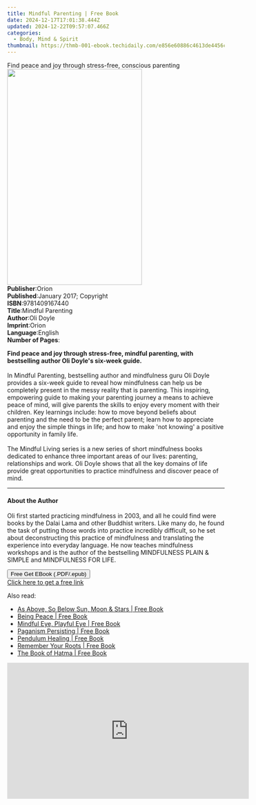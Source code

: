 ```yaml
---
title: Mindful Parenting | Free Book
date: 2024-12-17T17:01:38.444Z
updated: 2024-12-22T09:57:07.466Z
categories:
  - Body, Mind & Spirit
thumbnail: https://thmb-001-ebook.techidaily.com/e856e60886c4613de4456ca760a2b843e1cc0adfc7c6999624ceb0f1503a0f1f.jpg
---
```

<main id="book-container">
  <div class="flex flex-col">
    <div class="book-brief flex-1 py-6 px-4 sm:p-6 md:py-10 md:px-8">
      <!-- brief-->
      <div class="book-brief-main">
        Find peace and joy through stress-free, conscious parenting
      </div>
    </div>
    <div
      class="book-meta-info flex-1 grid gap-4 col-start-1 col-end-3 row-start-1 sm:mb-6 sm:grid-cols-4 lg:gap-6 lg:col-start-2 lg:row-end-6 lg:row-span-6 lg:mb-0"
    >
      <div
        class="book-meta-info-left place-content-center mt-4 p-4 text-sm leading-6 col-start-2 col-span-2 dark:text-slate-400"
      >
        <img
          class="w-full h-500 object-cover rounded-lg sm:h-255 sm:col-span-2 lg:col-span-full"
          src="https://img-001-ebook.techidaily.com/19b25e4c4b447b161aa6b67a6e8a5b216a0f499b3dbc1e951a863a42e2e652b8.jpg"
          alt=""
          width="312"
          height="500"
        />
      </div>
      <div
        class="book-meta-info-right mt-2 col-start-1 row-start-2 col-span-3 self-center"
      >
        <!-- meta data  -->
        <div class="flex flex-col px-4 md:px-8">
          <div class="flex-1">
            <strong>Publisher</strong>:<span class="px-2">Orion</span>
          </div>
          <div class="flex-1">
            <strong>Published</strong>:<span class="px-2"
              >January 2017; Copyright</span
            >
          </div>
          <div class="flex-1">
            <strong>ISBN</strong>:<span class="px-2">9781409167440</span>
          </div>
          <div class="flex-1">
            <strong>Title</strong>:<span class="px-2">Mindful Parenting</span>
          </div>
          <div class="flex-1">
            <strong>Author</strong>:<span class="px-2">Oli Doyle</span>
          </div>
          <div class="flex-1">
            <strong>Imprint</strong>:<span class="px-2">Orion</span>
          </div>
          <div class="flex-1">
            <strong>Language</strong>:<span class="px-2">English</span>
          </div>
          <div class="flex-1">
            <strong>Number of Pages</strong>:<span class="px-2"></span>
          </div>
        </div>
      </div>
    </div>
    <div class="book-description flex-1 py-6 px-4 sm:p-6 md:py-10 md:px-8">
      <div class="book-description-main">
        <div accordion-content="" id="description">
          <p>
            <b
              >Find peace and joy through stress-free, mindful parenting, with
              bestselling author Oli Doyle's six-week guide.</b
            ><br /><br />In Mindful Parenting, bestselling author and
            mindfulness guru Oli Doyle provides a six-week guide to reveal how
            mindfulness can help us be completely present in the messy reality
            that is parenting. This inspiring, empowering guide to making your
            parenting journey a means to achieve peace of mind, will give
            parents the skills to enjoy every moment with their children. Key
            learnings include: how to move beyond beliefs about parenting and
            the need to be the perfect parent; learn how to appreciate and enjoy
            the simple things in life; and how to make 'not knowing' a positive
            opportunity in family life.<br /><br />The Mindful Living series is
            a new series of short mindfulness books dedicated to enhance three
            important areas of our lives: parenting, relationships and work. Oli
            Doyle shows that all the key domains of life provide great
            opportunities to practice mindfulness and discover peace of mind.
          </p>
        </div>
        <div class="accordion-fader"></div>
      </div>
    </div>
    <div class="book-excerpts flex-1 py-6 px-4 sm:p-6 md:py-10 md:px-8">
      <!-- excerpts-->
      <div class="book-excerpts-main">
        <hr />
        <h4 class="placeholder placeholder-heading">
          <span>About the Author</span>
        </h4>
        <p>
          Oli first started practicing mindfulness in 2003, and all he could
          find were books by the Dalai Lama and other Buddhist writers. Like
          many do, he found the task of putting those words into practice
          incredibly difficult, so he set about deconstructing this practice of
          mindfulness and translating the experience into everyday language. He
          now teaches mindfulness workshops and is the author of the bestselling
          MINDFULNESS PLAIN &amp; SIMPLE and MINDFULNESS FOR LIFE.
        </p>
      </div>
    </div>
    <div
      class="book-about-author flex-1 py-6 px-4 sm:p-6 md:py-10 md:px-8"
    ></div>
    <div class="book-free-get flex-1 py-6 px-4 sm:p-6 md:py-10 md:px-8">
      <button
        id="btn-free-get"
        class="bg-blue-500 hover:bg-blue-700 text-white font-bold py-2 px-4 rounded"
      >
        Free Get EBook (.PDF/.epub)
      </button>
      <div id="countdown-display" class="px-2 text-lg mt-2"></div>
      <a
        id="free-link"
        class="hidden bg-blue-500 hover:bg-blue-700 text-white font-bold py-2 px-4 rounded"
        href="https://www.ebooks.com/en-us/book/95692545/mindful-parenting/oli-doyle/"
        target="_blank"
        >Click here to get a free link</a
      >
    </div>
    <script>
      let countdownTime = 0;
      let countdownInterval = null;
      document
        .getElementById('btn-free-get')
        .addEventListener('click', startCountdown);
      function startCountdown() {
        countdownTime = new Date().getTime() + 60000 * 3;
        countdownInterval = setInterval(updateCountdown, 1000);
        document.getElementById('btn-free-get').disabled = true;
        document
          .getElementById('btn-free-get')
          .classList.add('bg-gray-500', 'cursor-not-allowed');
      }
      function updateCountdown() {
        let currentTime = new Date().getTime();
        let timeLeft = countdownTime - currentTime;
        let secondsLeft = Math.floor(timeLeft / 1000);
        document.getElementById('countdown-display').innerHTML =
          `Remaining time: ${secondsLeft} seconds.`;
        if (secondsLeft <= 0) {
          clearInterval(countdownInterval);
          document.getElementById('btn-free-get').classList.add('hidden');
          document.getElementById('free-link').classList.remove('hidden');
          document.getElementById('countdown-display').innerHTML = '';
        }
      }
    </script>
  </div>
</main>

<ins class="adsbygoogle"
      style="display:block"
      data-ad-client="ca-pub-7571918770474297"
      data-ad-slot="8358498916"
      data-ad-format="auto"
      data-full-width-responsive="true"></ins>
    

<span class="atpl-alsoreadstyle">Also read:</span>
<div><ul>
<li><a href="https://novels-ebooks.techidaily.com/211114283-9798989037520-as-above-so-below-sun-moon-stars/"><u>As Above, So Below Sun, Moon & Stars | Free Book</u></a></li>
<li><a href="https://novels-ebooks.techidaily.com/211115685--being-peace/"><u>Being Peace | Free Book</u></a></li>
<li><a href="https://novels-ebooks.techidaily.com/211115671-9781588347756-mindful-eye-playful-eye/"><u>Mindful Eye, Playful Eye | Free Book</u></a></li>
<li><a href="https://novels-ebooks.techidaily.com/211114521-9781804131251-paganism-persisting/"><u>Paganism Persisting | Free Book</u></a></li>
<li><a href="https://novels-ebooks.techidaily.com/211114720-9798868906282-pendulum-healing/"><u>Pendulum Healing | Free Book</u></a></li>
<li><a href="https://novels-ebooks.techidaily.com/211115687-9781401976064-remember-your-roots/"><u>Remember Your Roots | Free Book</u></a></li>
<li><a href="https://novels-ebooks.techidaily.com/211114390-9780994284587-the-book-of-hatma/"><u>The Book of Hatma | Free Book</u></a></li>
</ul></div>

<!-- affiliate ads begin -->
<iframe width="560" height="315" src="https://www.youtube.com/embed/h5uImbOWmTg?si=z4kP-R0QbXbBAJTa" title="YouTube video player" frameborder="0" allow="accelerometer; autoplay; clipboard-write; encrypted-media; gyroscope; picture-in-picture; web-share" referrerpolicy="strict-origin-when-cross-origin" allowfullscreen></iframe>
<!-- affiliate ads end -->

